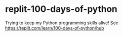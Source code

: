 # replit-100-days-of-python
Trying to keep my Python programming skills alive! See https://replit.com/learn/100-days-of-python/hub
